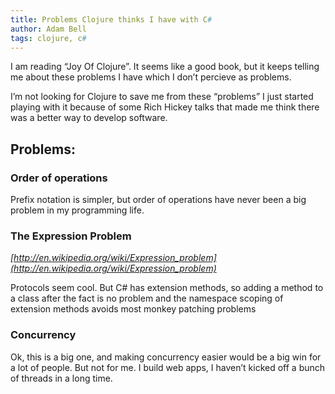```yaml
---
title: Problems Clojure thinks I have with C#
author: Adam Bell
tags: clojure, c#
---
```

I am reading “Joy Of Clojure”. It seems like a good book, but it keeps telling me about these problems I have which I don’t percieve as problems.

I’m not looking for Clojure to save me from these “problems” I just started playing with it because of some Rich Hickey talks that made me think there was a better way to develop software.

## Problems:

### Order of operations

Prefix notation is simpler, but order of operations have never been a big problem in my programming life.

### The Expression Problem

_[http://en.wikipedia.org/wiki/Expression_problem](http://en.wikipedia.org/wiki/Expression_problem)_

Protocols seem cool. But C# has extension methods, so adding a method to a class after the fact is no problem and the namespace scoping of extension methods avoids most monkey patching problems

### Concurrency

Ok, this is a big one, and making concurrency easier would be a big win for a lot of people. But not for me. I build web apps, I haven’t kicked off a bunch of threads in a long time.
